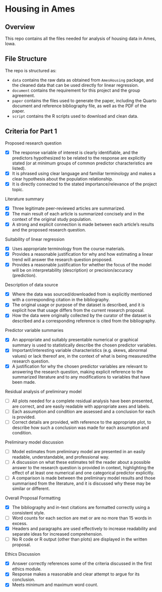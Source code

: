 # Housing in Ames

## Overview

This repo contains all the files needed for analysis of housing data in Ames, Iowa.


## File Structure

The repo is structured as:

-   `data` contains the raw data as obtained from `AmesHousing` package, and the cleaned data that can be used directly for linear regression.
-   `document` contains the requirement for this project and the group agreement.
-   `paper` contains the files used to generate the paper, including the Quarto document and reference bibliography file, as well as the PDF of the paper. 
-   `script` contains the R scripts used to download and clean data.


## Criteria for Part 1

Proposed research question
-   [X] The response variable of interest is clearly identifiable, and the predictors hypothesized to be related to the response are explicitly stated (or at minimum groups of common predictor characteristics are listed).
-   [X] It is phrased using clear language and familiar terminology and makes a clear hypothesis about the population relationship.
-   [X] It is directly connected to the stated importance/relevance of the project topic.

Literature summary
-   [X] Three legitimate peer-reviewed articles are summarized.
-   [X] The main result of each article is summarized concisely and in the context of the original study population.
-   [X] A strong and explicit connection is made between each article’s results and the proposed research question.

Suitability of linear regression
-   [X] Uses appropriate terminology from the course materials.
-   [X] Provides a reasonable justification for why and how estimating a linear trend will answer the research question proposed.
-   [X] Provides a reasonable justification for whether the focus of the model will be on interpretability (description) or precision/accuracy (prediction).

Description of data source
-   [X] Where the data was sourced/downloaded from is explicitly mentioned with a corresponding citation in the bibliography.
-   [X] The original usage or purpose of the dataset is described, and it is explicit how that usage differs from the current research proposal.
-   [X] How the data were originally collected by the curator of the dataset is described and a corresponding reference is cited from the bibliography.

Predictor variable summaries
-   [X] An appropriate and suitably presentable numerical or graphical summary is used to statistically describe the chosen predictor variables.
-   [X] Important/interesting variable characteristics (e.g. skews, abnormal values) or lack thereof are, in the context of what is being measured/the research question.
-   [X] A justification for why the chosen predictor variables are relevant to answering the research question, making explicit reference to the summarized literature and to any modifications to variables that have been made.

Residual analysis of preliminary model
-   [ ] All plots needed for a complete residual analysis have been presented, are correct, and are easily readable with appropriate axes and labels.
-   [ ] Each assumption and condition are assessed and a conclusion for each is provided.
-   [ ] Correct details are provided, with reference to the appropriate plot, to describe how such a conclusion was made for each assumption and condition.

Preliminary model discussion
-   [ ] Model estimates from preliminary model are presented in an easily readable, understandable, and professional way.
-   [ ] A discussion on what these estimates tell the reader about a possible answer to the research question is provided in context, highlighting the effect of at least one numerical and one categorical predictor explicitly.
-   [ ] A comparison is made between the preliminary model results and those summarised from the literature, and it is discussed why these may be similar or different.

Overall Proposal Formatting
-   [X] The bibliography and in-text citations are formatted correctly using a consistent style.
-   [ ] Word counts for each section are met or are no more than 15 words in excess.
-   [X] Headers and paragraphs are used effectively to increase readability and separate ideas for increased comprehension.
-   [ ] No R code or R output (other than plots) are displayed in the written proposal.

Ethics Discussion
-   [X] Answer correctly references some of the criteria discussed in the first ethics module.
-   [X] Response makes a reasonable and clear attempt to argue for its conclusion.
-   [X] Meets minimum and maximum word count.
